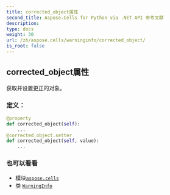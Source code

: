 ```yaml
---
title: corrected_object属性
second_title: Aspose.Cells for Python via .NET API 参考文献
description:
type: docs
weight: 30
url: /zh/aspose.cells/warninginfo/corrected_object/
is_root: false
---
```

## corrected_object属性

获取并设置更正的对象。
### 定义：
```python
@property
def corrected_object(self):
    ...
@corrected_object.setter
def corrected_object(self, value):
    ...
```

### 也可以看看
* 模块[`aspose.cells`](../../)
* 类 [`WarningInfo`](/cells/python-net/zh/aspose.cells/warninginfo)
